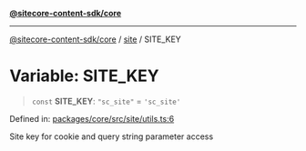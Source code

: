 [**@sitecore-content-sdk/core**](../../README.md)

***

[@sitecore-content-sdk/core](../../README.md) / [site](../README.md) / SITE\_KEY

# Variable: SITE\_KEY

> `const` **SITE\_KEY**: `"sc_site"` = `'sc_site'`

Defined in: [packages/core/src/site/utils.ts:6](https://github.com/Sitecore/content-sdk/blob/8372963af6d72e215aef15561296762273d04314/packages/core/src/site/utils.ts#L6)

Site key for cookie and query string parameter access

